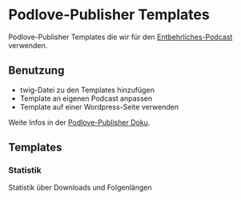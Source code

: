 # Podlove-Publisher Templates

Podlove-Publisher Templates die wir für den [Entbehrliches-Podcast](https://podcast.entbehrlich.es/) verwenden.

## Benutzung

* twig-Datei zu den Templates hinzufügen
* Template an eigenen Podcast anpassen
* Template auf einer Wordpress-Seite verwenden

Weite Infos in der [Podlove-Publisher Doku](https://docs.podlove.org/podlove-publisher/guides/templates).

## Templates

### Statistik

Statistik über Downloads und Folgenlängen
